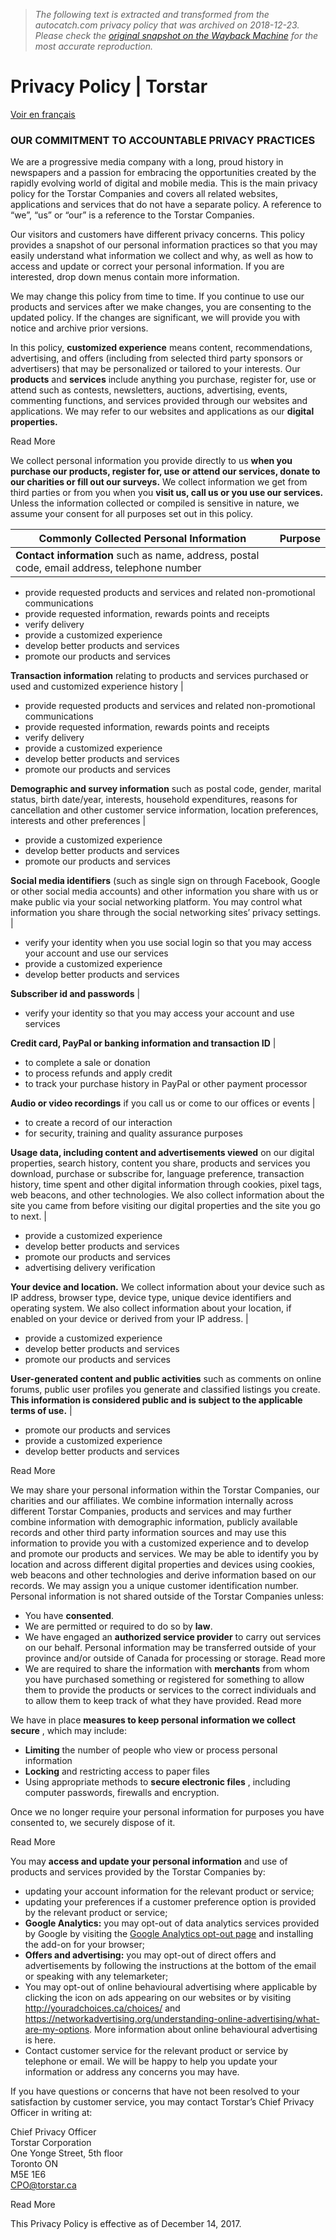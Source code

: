 > *The following text is extracted and transformed from the autocatch.com privacy policy that was archived on 2018-12-23. Please check the [original snapshot on the Wayback Machine](https://web.archive.org/web/20181223025515id_/http%3A//notices.torstar.com/privacy-policy/index.html) for the most accurate reproduction.*

# Privacy Policy | Torstar

[Voir en français](https://web.archive.org/politique-de-confidentialite)

### OUR COMMITMENT TO ACCOUNTABLE PRIVACY PRACTICES

We are a progressive media company with a long, proud history in newspapers and a passion for embracing the opportunities created by the rapidly evolving world of digital and mobile media. This is the main privacy policy for the Torstar Companies and covers all related websites, applications and services that do not have a separate policy. A reference to “we”, “us” or “our” is a reference to the Torstar Companies.

Our visitors and customers have different privacy concerns. This policy provides a snapshot of our personal information practices so that you may easily understand what information we collect and why, as well as how to access and update or correct your personal information. If you are interested, drop down menus contain more information.

We may change this policy from time to time. If you continue to use our products and services after we make changes, you are consenting to the updated policy. If the changes are significant, we will provide you with notice and archive prior versions.

In this policy, **customized experience** means content, recommendations, advertising, and offers (including from selected third party sponsors or advertisers) that may be personalized or tailored to your interests. Our **products** and **services** include anything you purchase, register for, use or attend such as contests, newsletters, auctions, advertising, events, commenting functions, and services provided through our websites and applications. We may refer to our websites and applications as our **digital properties.**

Read More

We collect personal information you provide directly to us **when you purchase our products, register for, use or attend our services, donate to our charities or fill out our surveys.** We collect information we get from third parties or from you when you **visit us, call us or you use our services.** Unless the information collected or compiled is sensitive in nature, we assume your consent for all purposes set out in this policy.

Commonly Collected Personal Information | Purpose  
---|---  
**Contact information** such as name, address, postal code, email address, telephone number | 

  * provide requested products and services and related non-promotional communications
  * provide requested information, rewards points and receipts
  * verify delivery
  * provide a customized experience
  * develop better products and services
  * promote our products and services

  
**Transaction information** relating to products and services purchased or used and customized experience history | 

  * provide requested products and services and related non-promotional communications
  * provide requested information, rewards points and receipts
  * verify delivery
  * provide a customized experience
  * develop better products and services
  * promote our products and services

  
**Demographic and survey information** such as postal code, gender, marital status, birth date/year, interests, household expenditures, reasons for cancellation and other customer service information, location preferences, interests and other preferences | 

  * provide a customized experience
  * develop better products and services
  * promote our products and services

  
**Social media identifiers** (such as single sign on through Facebook, Google or other social media accounts) and other information you share with us or make public via your social networking platform. You may control what information you share through the social networking sites’ privacy settings. | 

  * verify your identity when you use social login so that you may access your account and use our services
  * provide a customized experience
  * develop better products and services

  
**Subscriber id and passwords** | 

  * verify your identity so that you may access your account and use services

  
**Credit card, PayPal or banking information and transaction ID** | 

  * to complete a sale or donation
  * to process refunds and apply credit
  * to track your purchase history in PayPal or other payment processor

  
**Audio or video recordings** if you call us or come to our offices or events | 

  * to create a record of our interaction
  * for security, training and quality assurance purposes

  
**Usage data, including content and advertisements viewed** on our digital properties, search history, content you share, products and services you download, purchase or subscribe for, language preference, transaction history, time spent and other digital information through cookies, pixel tags, web beacons, and other technologies. We also collect information about the site you came from before visiting our digital properties and the site you go to next. | 

  * provide a customized experience
  * develop better products and services
  * promote our products and services
  * advertising delivery verification

  
**Your device and location.** We collect information about your device such as IP address, browser type, device type, unique device identifiers and operating system. We also collect information about your location, if enabled on your device or derived from your IP address. | 

  * provide a customized experience
  * develop better products and services
  * promote our products and services

  
**User-generated content and public activities** such as comments on online forums, public user profiles you generate and classified listings you create. **This information is considered public and is subject to the applicable terms of use.** | 

  * promote our products and services
  * provide a customized experience
  * develop better products and services

  
  
Read More

We may share your personal information within the Torstar Companies, our charities and our affiliates. We combine information internally across different Torstar Companies, products and services and may further combine information with demographic information, publicly available records and other third party information sources and may use this information to provide you with a customized experience and to develop and promote our products and services. We may be able to identify you by location and across different digital properties and devices using cookies, web beacons and other technologies and derive information based on our records. We may assign you a unique customer identification number. Personal information is not shared outside of the Torstar Companies unless:

  * You have **consented**.
  * We are permitted or required to do so by **law**.
  * We have engaged an **authorized service provider** to carry out services on our behalf. Personal information may be transferred outside of your province and/or outside of Canada for processing or storage. Read more
  * We are required to share the information with **merchants** from whom you have purchased something or registered for something to allow them to provide the products or services to the correct individuals and to allow them to keep track of what they have provided. Read more




We have in place **measures to keep personal information we collect secure** , which may include:

  * **Limiting** the number of people who view or process personal information
  * **Locking** and restricting access to paper files
  * Using appropriate methods to **secure electronic files** , including computer passwords, firewalls and encryption.



Once we no longer require your personal information for purposes you have consented to, we securely dispose of it.

Read More

You may **access and update your personal information** and use of products and services provided by the Torstar Companies by:

  * updating your account information for the relevant product or service;
  * updating your preferences if a customer preference option is provided by the relevant product or service;
  * **Google Analytics:** you may opt-out of data analytics services provided by Google by visiting the [Google Analytics opt-out page](https://tools.google.com/dlpage/gaoptout) and installing the add-on for your browser;
  * **Offers and advertising:** you may opt-out of direct offers and advertisements by following the instructions at the bottom of the email or speaking with any telemarketer; 
  * You may opt-out of online behavioural advertising where applicable by clicking the  icon on ads appearing on our websites or by visiting <http://youradchoices.ca/choices/> and <https://networkadvertising.org/understanding-online-advertising/what-are-my-options>. More information about online behavioural advertising is here.
  * Contact customer service for the relevant product or service by telephone or email. We will be happy to help you update your information or address any concerns you may have.



If you have questions or concerns that have not been resolved to your satisfaction by customer service, you may contact Torstar’s Chief Privacy Officer in writing at:

Chief Privacy Officer  
Torstar Corporation  
One Yonge Street, 5th floor  
Toronto ON  
M5E 1E6  
[CPO@torstar.ca](mailto:CPO@torstar.ca)

Read More

This Privacy Policy is effective as of December 14, 2017.

